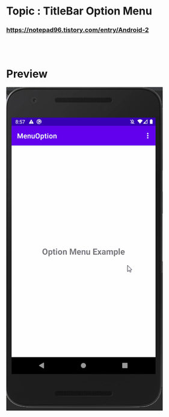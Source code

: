 # Topic : TitleBar Option Menu


### https://notepad96.tistory.com/entry/Android-2


<br><br>

# Preview

![preview](preview.gif)
